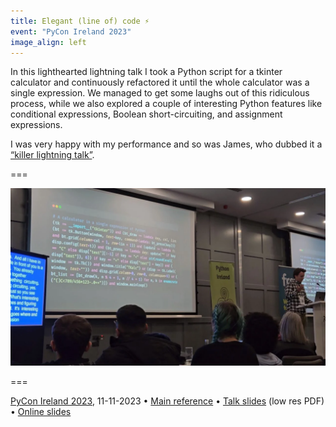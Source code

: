 ```yaml
---
title: Elegant (line of) code ⚡️
event: "PyCon Ireland 2023"
image_align: left
---
```


In this lighthearted lightning talk I took a Python script for a tkinter calculator and continuously refactored it until the whole calculator was a single expression.
We managed to get some laughs out of this ridiculous process, while we also explored a couple of interesting Python features like conditional expressions, Boolean short-circuiting, and assignment expressions.

I was very happy with my performance and so was James, who dubbed it a [“killer lightning talk”](https://www.linkedin.com/posts/jamesgshields_just-finished-pycon-ireland-2023-a-huge-activity-7129793135693459457-J_xd).

===

![](_elegant_loc.webp)

===

[PyCon Ireland 2023](http://pycon.ie/pycon-2023/schedule/), 11-11-2023 • [Main reference](/blog/single-line-calculator) • [Talk slides][pdf-slides] (low res PDF) • [Online slides][snappify-slides]


[pdf-slides]: https://github.com/mathspp/talks/blob/main/20231111_pycon_ireland_elegant_loc/slides.pdf
[snappify-slides]: https://snappify.com/view/1ac1517f-fe09-43c7-afc8-cd4153fbca74
